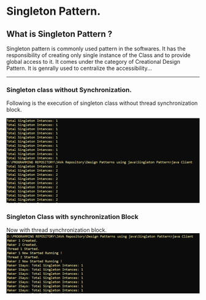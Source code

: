 # Singleton Pattern.


## What is Singleton Pattern ? 
Singleton pattern is commonly used pattern in the softwares. It has the responsibility of creating only single instance of the Class and to provide global access to it. It comes under the category of Creational Design Pattern. It is genrally used to centralize the accessibility...

---

### Singleton class without Synchronization.

Following is the execution of singleton class without thread synchronization block.

![Image Singleton Execution without Thread Lock](images/singleton_without_sunchronization.PNG "Singleton Execution Without Synchronization Block.")


### Singleton Class with synchronization Block 

Now with thread synchronization block.
![Image Singleton Execution with Thread Lock](images/singleton_with_threading.PNG "Singleton Execution With Synchronization Block.")


